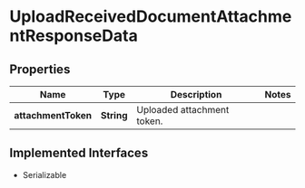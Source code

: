 

# UploadReceivedDocumentAttachmentResponseData


## Properties

Name | Type | Description | Notes
------------ | ------------- | ------------- | -------------
**attachmentToken** | **String** | Uploaded attachment token. | 


## Implemented Interfaces

* Serializable


